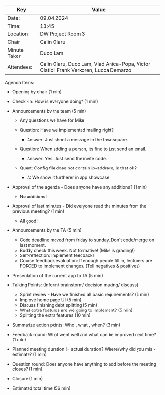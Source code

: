  Key | Value |
| --- | --- |
| Date: | 09.04.2024 |
| Time: | 13:45 |
| Location: | DW Project Room 3 |
| Chair | Calin Olaru |
| Minute Taker | Duco Lam  |
| Attendees: | Calin Olaru, Duco Lam, Vlad Anica-Popa, Victor Clatici, Frank Verkoren, Lucca Demarzo |
Agenda Items:
- Opening by chair (1 min)
- Check -in: How is everyone doing? (1 min)
- Announcements by the team (5 min) 

    - Any questions we have for Mike

	- Question: Have we implemented mailing right?
		- Answer: Just shoot a message in the townsquare.
	- Question: When adding a person, its fine to just send an email.
		- Answer: Yes. Just send the invite code.
	- Quest: Config file does not contain ip-address, is that ok?
		- A: We show it furtherer in app showcase.

- Approval of the agenda - Does anyone have any additions? (1 min)
	- No additions!
- Approval of last minutes - Did everyone read the minutes from the previous meeting? (1 min)
	- All good!
- Announcements by the TA (5 min)
	- Code deadline moved from friday to sunday. Don't code/merge on last moment.
	- Buddy check this week. Not formative! (Mike is grading!)
	- Self-reflection: Implement feedback!
	- Course feedback evaluation: If enough people fill in, lecturers are FORCED to implement changes. (Tell negatives & positives)
- Presentation of the current app to TA (5 min)
- Talking Points: (Inform/ brainstorm/ decision making/ discuss)
    - Sprint review - Have we finished all basic requirements? (5 min)
    - Improve home page UI (5 min)
    - Discuss finishing debt splitting (5 min)
    - What extra features are we going to implement? (5 min)
    - Splitting the extra features (10 min)
- Summarize action points: Who , what , when? (3 min)
- Feedback round: What went well and what can be improved next time? (1 min)
- Planned meeting duration != actual duration? Where/why did you mis -estimate? (1 min)
- Question round: Does anyone have anything to add before the meeting closes? (1 min)
- Closure (1 min) 
- Estimated total time (56 min)
